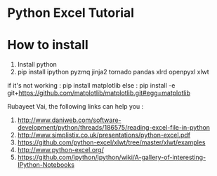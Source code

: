 Python Excel Tutorial
=====================

How to install
===============
1. Install python
2. pip install ipython pyzmq jinja2 tornado pandas xlrd openpyxl xlwt

if it's not working :
	pip install matplotlib
else :
	pip install -e git+https://github.com/matplotlib/matplotlib.git#egg=matplotlib


Rubayeet Vai, the following links can help you : 

1. http://www.daniweb.com/software-development/python/threads/186575/reading-excel-file-in-python
2. http://www.simplistix.co.uk/presentations/python-excel.pdf
3. https://github.com/python-excel/xlwt/tree/master/xlwt/examples
4. http://www.python-excel.org/
5. https://github.com/ipython/ipython/wiki/A-gallery-of-interesting-IPython-Notebooks
